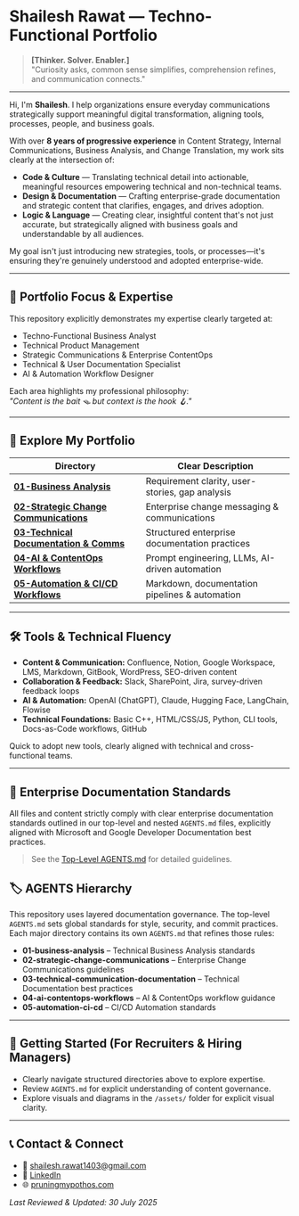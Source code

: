 # Shailesh Rawat — Techno-Functional Portfolio

> **[Thinker. Solver. Enabler.]**  
> "Curiosity asks, common sense simplifies, comprehension refines, and communication connects."

---

Hi, I'm **Shailesh**. I help organizations ensure everyday communications strategically support meaningful digital transformation, aligning tools, processes, people, and business goals.

With over **8 years of progressive experience** in Content Strategy, Internal Communications, Business Analysis, and Change Translation, my work sits clearly at the intersection of:

- **Code & Culture** — Translating technical detail into actionable, meaningful resources empowering technical and non-technical teams.
- **Design & Documentation** — Crafting enterprise-grade documentation and strategic content that clarifies, engages, and drives adoption.
- **Logic & Language** — Creating clear, insightful content that's not just accurate, but strategically aligned with business goals and understandable by all audiences.

My goal isn't just introducing new strategies, tools, or processes—it's ensuring they're genuinely understood and adopted enterprise-wide.

---

## 🎯 **Portfolio Focus & Expertise**

This repository explicitly demonstrates my expertise clearly targeted at:

- Techno-Functional Business Analyst  
- Technical Product Management  
- Strategic Communications & Enterprise ContentOps  
- Technical & User Documentation Specialist  
- AI & Automation Workflow Designer  

Each area highlights my professional philosophy:  
_"Content is the bait 🪤 but context is the hook 🪝."_

---

## 📂 **Explore My Portfolio**

| Directory | Clear Description |
|-----------|-------------------|
| **[01-Business Analysis](01-business-analysis)** | Requirement clarity, user-stories, gap analysis |
| **[02-Strategic Change Communications](02-strategic-change-communications)** | Enterprise change messaging & communications |
| **[03-Technical Documentation & Comms](03-technical-communication-documentation)** | Structured enterprise documentation practices |
| **[04-AI & ContentOps Workflows](04-ai-contentops-workflows)** | Prompt engineering, LLMs, AI-driven automation |
| **[05-Automation & CI/CD Workflows](05-automation-ci-cd)** | Markdown, documentation pipelines & automation |

---

## 🛠️ **Tools & Technical Fluency**

- **Content & Communication:** Confluence, Notion, Google Workspace, LMS, Markdown, GitBook, WordPress, SEO-driven content
- **Collaboration & Feedback:** Slack, SharePoint, Jira, survey-driven feedback loops
- **AI & Automation:** OpenAI (ChatGPT), Claude, Hugging Face, LangChain, Flowise
- **Technical Foundations:** Basic C++, HTML/CSS/JS, Python, CLI tools, Docs-as-Code workflows, GitHub

Quick to adopt new tools, clearly aligned with technical and cross-functional teams.

---

## 📜 **Enterprise Documentation Standards**

All files and content strictly comply with clear enterprise documentation standards outlined in our top-level and nested `AGENTS.md` files, explicitly aligned with Microsoft and Google Developer Documentation best practices.

> See the [Top-Level AGENTS.md](AGENTS.md) for detailed guidelines.

## 🏷️ **AGENTS Hierarchy**

This repository uses layered documentation governance. The top-level `AGENTS.md` sets global standards for style, security, and commit practices. Each major directory contains its own `AGENTS.md` that refines those rules:

- **01-business-analysis** – Technical Business Analysis standards
- **02-strategic-change-communications** – Enterprise Change Communications guidelines
- **03-technical-communication-documentation** – Technical Documentation best practices
- **04-ai-contentops-workflows** – AI & ContentOps workflow guidance
- **05-automation-ci-cd** – CI/CD Automation standards

---

## 🛟 **Getting Started (For Recruiters & Hiring Managers)**

- Clearly navigate structured directories above to explore expertise.
- Review `AGENTS.md` for explicit understanding of content governance.
- Explore visuals and diagrams in the `/assets/` folder for explicit visual clarity.

---

## 📞 **Contact & Connect**

- 📧 [shailesh.rawat1403@gmail.com](mailto:shailesh.rawat1403@gmail.com)  
- 🔗 [LinkedIn](https://www.linkedin.com/in/shaileshrawat1403/)  
- 🌐 [pruningmypothos.com](https://www.pruningmypothos.com)  

_Last Reviewed & Updated: 30 July 2025_
